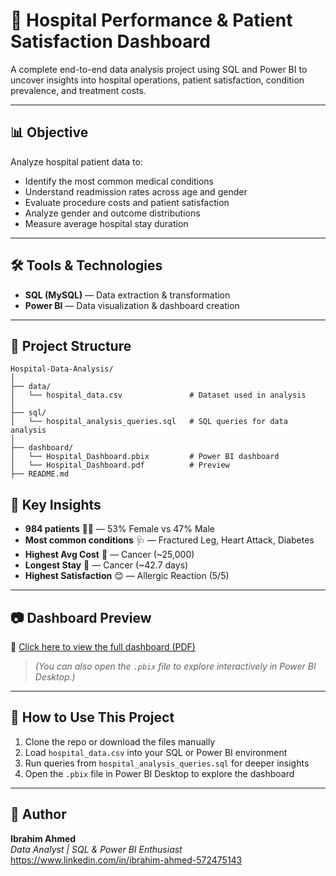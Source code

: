 # 🏥 Hospital Performance & Patient Satisfaction Dashboard

A complete end-to-end data analysis project using SQL and Power BI to uncover insights into hospital operations, patient satisfaction, condition prevalence, and treatment costs.

---

## 📊 Objective

Analyze hospital patient data to:

- Identify the most common medical conditions
- Understand readmission rates across age and gender
- Evaluate procedure costs and patient satisfaction
- Analyze gender and outcome distributions
- Measure average hospital stay duration

---

## 🛠 Tools & Technologies

- **SQL (MySQL)** — Data extraction & transformation
- **Power BI** — Data visualization & dashboard creation

---

## 📁 Project Structure

```
Hospital-Data-Analysis/
│
├── data/
│   └── hospital_data.csv               # Dataset used in analysis
│
├── sql/
│   └── hospital_analysis_queries.sql   # SQL queries for data analysis
│
├── dashboard/
│   └── Hospital_Dashboard.pbix         # Power BI dashboard 
│   └── Hospital_Dashboard.pdf          # Preview 
├── README.md
```

## 🧠 Key Insights

- **984 patients** 🧍‍♂️ — 53% Female vs 47% Male  
- **Most common conditions** 🩺 — Fractured Leg, Heart Attack, Diabetes  
- **Highest Avg Cost** 💸 — Cancer (~25,000)  
- **Longest Stay** 🛌 — Cancer (~42.7 days)  
- **Highest Satisfaction** 😊 — Allergic Reaction (5/5)

---

## 📷 Dashboard Preview

📄 [Click here to view the full dashboard (PDF)](dashboard/Hospital_Dashboard.pdf)

> *(You can also open the `.pbix` file to explore interactively in Power BI Desktop.)*

---

## 🚀 How to Use This Project

1. Clone the repo or download the files manually
2. Load `hospital_data.csv` into your SQL or Power BI environment
3. Run queries from `hospital_analysis_queries.sql` for deeper insights
4. Open the `.pbix` file in Power BI Desktop to explore the dashboard

---

## 👤 Author

**Ibrahim Ahmed**  
*Data Analyst | SQL & Power BI Enthusiast* 
https://www.linkedin.com/in/ibrahim-ahmed-572475143

